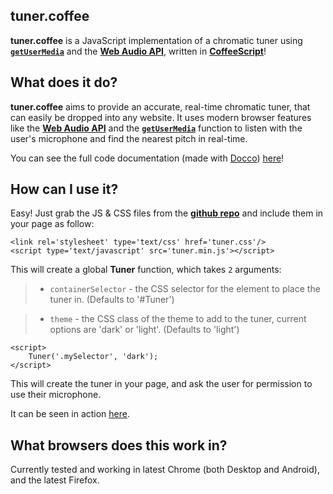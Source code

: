 ## tuner.coffee

**tuner.coffee** is a JavaScript implementation of a chromatic tuner using [**`getUserMedia`**][gUM] and the [**Web Audio API**][WAAPI], written in [**CoffeeScript**][Coffee]!

## What does it do?

**tuner.coffee** aims to provide an accurate, real-time chromatic tuner, that can easily be dropped into any website. It uses modern browser features like the [**Web Audio API**][WAAPI] and the [**`getUserMedia`**][gUM] function to listen with the user's microphone and find the nearest pitch in real-time.

You can see the full code documentation (made with [Docco][docco]) [here][docs]!

## How can I use it?

Easy! Just grab the JS & CSS files from the **[github repo][github]** and include them in your page as follow:

    <link rel='stylesheet' type='text/css' href='tuner.css'/>
    <script type='text/javascript' src='tuner.min.js'></script>

This will create a global **Tuner** function, which takes `2` arguments:

> * `containerSelector` - the CSS selector for the element to place the tuner in. (Defaults to '#Tuner')

> * `theme` - the CSS class of the theme to add to the tuner, current options are 'dark' or 'light'. (Defaults to 'light')


    <script>
        Tuner('.mySelector', 'dark'); 
    </script>

This will create the tuner in your page, and ask the user for permission to use their microphone.

It can be seen in action [here][tuner].

## What browsers does this work in?

Currently tested and working in latest Chrome (both Desktop and Android), and the latest Firefox.

[gUM]: https://developer.mozilla.org/en-US/docs/Web/API/Navigator.getUserMedia
[WAAPI]: https://dvcs.w3.org/hg/audio/raw-file/tip/webaudio/specification.html
[Coffee]: http://coffeescript.org
[Docco]: http://jashkenas.github.io/docco/
[docs]: http://phenomnomnominal.github.io/projects/tuner/docs/app
[github]: https://github.com/phenomnomnominal/tuner.coffee
[tuner]: http://phenomnomnominal.github.io/projects/tuner

